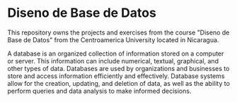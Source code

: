 # Diseno de Base de Datos
This repository owns the projects and exercises from the course "Diseno de Base de Datos" from the Centroamerica University located in Nicaragua.

A database is an organized collection of information stored on a computer or server. This information can include numerical, textual, graphical, and other types of data. Databases are used by organizations and businesses to store and access information efficiently and effectively. Database systems allow for the creation, updating, and deletion of data, as well as the ability to perform queries and data analysis to make informed decisions.
